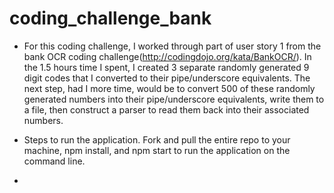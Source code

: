 # coding_challenge_bank

* For this coding challenge, I worked through part of user story 1 from the bank OCR coding challenge(http://codingdojo.org/kata/BankOCR/).  In the 1.5 hours time I spent, I created 3 separate randomly generated 9 digit codes that I converted
to their pipe/underscore equivalents.  The next step, had I more time, would be to convert 500 of these randomly generated numbers into their pipe/underscore equivalents, write them to a file, then construct a parser to read them back into their associated numbers.

* Steps to run the application.  Fork and pull the entire repo to your machine, npm install, and npm start to run the application on the command line.

*
